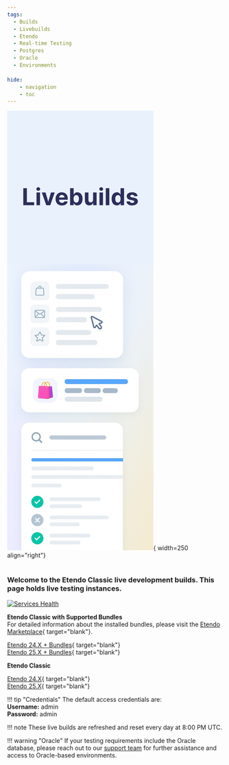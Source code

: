 ```yaml
---
tags:
  - Builds
  - Livebuilds
  - Etendo
  - Real-time Testing
  - Postgres
  - Oracle
  - Environments

hide:
    - navigation
    - toc
---
```


![alt text](../assets/live-builds/overview/livebuilds.png){ width=250 align="right"}

#

### Welcome to the Etendo Classic live development builds. This page holds live testing instances.
[![Services Health](https://etendo-environments-status.montastic.io/badge)](https://etendo-environments-status.montastic.io)

**Etendo Classic with Supported Bundles** <br>
For detailed information about the installed bundles, please visit the [Etendo Marketplace](https://marketplace.etendo.cloud/#/modules?page=1&partner=434C406CDC664DD38BF4CDABBD72BAE2){ target="blank"}.

[Etendo 24.X + Bundles](https://demo-24.etendo.cloud/etendo/security/Login){ target="blank"} <br>
[Etendo 25.X + Bundles](https://demo-25.etendo.cloud/etendo/security/Login){ target="blank"} <br>



**Etendo Classic**

[Etendo 24.X](https://livebuild-24.labs.etendo.cloud/etendo/security/Login){ target="blank"} <br>
[Etendo 25.X](https://livebuild-25.labs.etendo.cloud/etendo/security/Login){ target="blank"} <br>



!!! tip "Credentials"
    The default access credentials are: <br> 
        **Username:** admin <br>
        **Password:** admin <br>

!!! note 
    These live builds are refreshed and reset every day at 8:00 PM UTC.

!!! warning "Oracle"
    If your testing requirements include the Oracle database, please reach out to our [support team](../help-and-support/support-service.md) for further assistance and access to Oracle-based environments.

